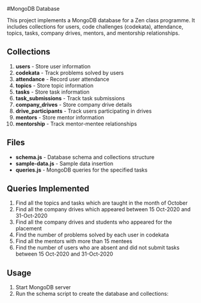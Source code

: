 #MongoDB Database

This project implements a MongoDB database for a Zen class programme. It includes collections for users, code challenges (codekata), attendance, topics, tasks, company drives, mentors, and mentorship relationships.

## Collections

1. **users** - Store user information
2. **codekata** - Track problems solved by users
3. **attendance** - Record user attendance
4. **topics** - Store topic information
5. **tasks** - Store task information
6. **task_submissions** - Track task submissions
7. **company_drives** - Store company drive details
8. **drive_participants** - Track users participating in drives
9. **mentors** - Store mentor information
10. **mentorship** - Track mentor-mentee relationships

## Files

- **schema.js** - Database schema and collections structure
- **sample-data.js** - Sample data insertion
- **queries.js** - MongoDB queries for the specified tasks

## Queries Implemented

1. Find all the topics and tasks which are taught in the month of October
2. Find all the company drives which appeared between 15 Oct-2020 and 31-Oct-2020
3. Find all the company drives and students who appeared for the placement
4. Find the number of problems solved by each user in codekata
5. Find all the mentors with more than 15 mentees
6. Find the number of users who are absent and did not submit tasks between 15 Oct-2020 and 31-Oct-2020

## Usage

1. Start MongoDB server
2. Run the schema script to create the database and collections:
